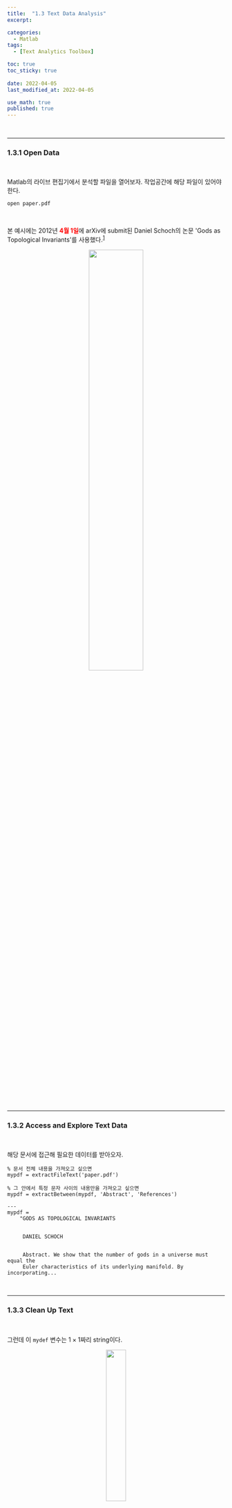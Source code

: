 ```yaml
---
title:  "1.3 Text Data Analysis"
excerpt: 

categories:
  - Matlab
tags:
  - [Text Analytics Toolbox]

toc: true
toc_sticky: true
 
date: 2022-04-05
last_modified_at: 2022-04-05

use_math: true
published: true
---
```


<br>

***

### 1.3.1 Open Data

<br>

Matlab의 라이브 편집기에서 분석할 파일을 열어보자. 작업공간에 해당 파일이 있어야 한다.


```
open paper.pdf
```

<br>

본 예시에는 2012년 <span style="color:red">**4월 1일**</span>에 arXiv에 submit된 Daniel Schoch의 논문 'Gods as Topological Invariants'를 사용했다.<sup id="fnref:1"><a href="#fn:1" rel="footnote">1</a></sup>

<p align="center"><img src="/assets/image/matlab/text/1.1.png" width="50%" height="50%" title="이게 논문이지" alt=""><br/></p>

<br>

***

### 1.3.2 Access and Explore Text Data

<br>

해당 문서에 접근해 필요한 데이터를 받아오자.

```
% 문서 전체 내용을 가져오고 싶으면
mypdf = extractFileText('paper.pdf')

% 그 안에서 특정 문자 사이의 내용만을 가져오고 싶으면
mypdf = extractBetween(mypdf, 'Abstract', 'References')

---
mypdf = 
    "GODS AS TOPOLOGICAL INVARIANTS
     
     
     DANIEL SCHOCH
     
     
     Abstract. We show that the number of gods in a universe must equal the
     Euler characteristics of its underlying manifold. By incorporating...

```

<br>

***

### 1.3.3 Clean Up Text

<br>

그런데 이 `mydef` 변수는 $1 \times 1$짜리 string이다.

<p align="center"><img src="/assets/image/matlab/text/1.2.png" width="30%" height="30%" title="" alt=""><br/></p>

이를 정리할 필요가 있다. 먼저 문장 단위로 끊어보자.

```
t = split(mypdf, '.')

```

<p align="center"><img src="/assets/image/matlab/text/1.3.png" width="30%" height="30%" title="" alt=""><br/></p>

<br>

기호를 전부 지워준다. `regexprep(str,expression,replace)`은 `str`에서 `expression`과 일치하는 텍스트를 `replace`로 바꾸어 준다.

```
t = regexprep(t, '[^A-Za-z0-9\'']', ' ')
```

<br>

문장 단위의 데이터를 단어로 쪼개는 과정(tokenization)을 거친다.

```
t = tokenizedDocument(t)
```

<p align="center"><img src="/assets/image/matlab/text/1.4.png" width="30%" height="30%" title="" alt=""><br/></p>

<br>

분석의 정확도를 높이기 위해 전부 소문자로 바꾼다.

```
t = lower(t)
```

<br>

관사, 전치사와 같은 의미와 관련없는 단어들('a', 'an'', 'with', 'from' 등)을 지운다.

```
t = removeWords(t, stopWords)
```

<p align="center"><img src="/assets/image/matlab/text/1.5.png" width="30%" height="30%" title="" alt=""><br/></p>

<br>

글자 수가 적은 단어들을 지운다.

```
t = removeShortWords(t, 3)
```

<p align="center"><img src="/assets/image/matlab/text/1.6.png" width="30%" height="30%" title="" alt=""><br/></p>

<br>

#### Bag-of-words 모델과 Word Cloud Chart
<br>
`bagOfWords`는 텍스트를 단어가 문장에서 등장하는 횟수를 기록한다.

`wordcloud`를 이용하면 이에 따른 워드 클라우드 차트를 보여준다.

```
b = bagOfWords(t);
wordcloud(b)
```

<p align="center"><img src="/assets/image/matlab/text/1.7.png" width="60%" height="60%" title="" alt=""><br/></p>

빈도수가 높은 단어들이 하이라이트되어 나타나는 것을 볼 수 있다. `topkwords` 함수를 쓰면 빈도가 높은 순으로 표를 만들어서 볼 수 있다.

```
topkwords(b, 5)
```

<p align="center"><img src="/assets/image/matlab/text/1.8.png" width="40%" height="40%" title="" alt=""><br/></p>

<br>

그런데, 주요 키워드는 반드시 한 단어로만 나타나지 않는다. Manifold보다 topological manifold가 더 중요할 수 있고, machine보다 machine learning이 더 중요할 수도 있다. 인접한 단어들까지 판단하는 것이 좋겠다.

Bag-of-n-grams 모델은 각 n-gram(연속된 n개 단어로 이루어진 구문)이 문서에서 나타나는 횟수를 기록한다.

```
bg = bagOfNgrams(t, 'NgramLengths', 2);
wordcloud(bg)
topkngrams(bg, 5)
```

<p align="center"><img src="/assets/image/matlab/text/1.9.png" width="60%" height="60%" title="" alt=""><br/></p>

<p align="center"><img src="/assets/image/matlab/text/1.10.png" width="40%" height="40%" title="" alt=""><br/></p>

두 단어로 이루어진 키워드가 등장하는 빈도 수가 나타난다.<sup id="fnref:2"><a href="#fn:2" rel="footnote">2</a></sup>

<br>

***

<div class="footnotes"><ol>
<li class="footnote" id="fn:1">
<p>
arXiv:1203.6902
<a href="#fnref:1" title=""> ↩</a><p>
<li class="footnote" id="fn:2">
<p>
전치사가 제거된 점을 감안하면, 가장 많이 등장한 어구는 'number of gods'인 듯.
<a href="#fnref:2" title=""> ↩</a><p>